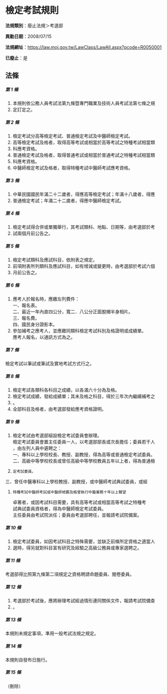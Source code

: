 # 檢定考試規則

**法規類別**：廢止法規＞考選部

**異動日期**：2008/07/15  

**法規網址**：https://law.moj.gov.tw/LawClass/LawAll.aspx?pcode=R0050001

**已廢止**：是



## 法條
##### 第 1 條
1. 本規則依公務人員考試法第九條暨專門職業及技術人員考試法第七條之規
1. 定訂定之。

##### 第 2 條
1. 檢定考試分高等檢定考試、普通檢定考試及中醫師檢定考試。
1. 高等檢定考試及格者，取得高等考試或相當於高等考試之特種考試相當類
1. 科應考資格。
1. 普通檢定考試及格者，取得普通考試或相當於普通考試之特種考試相當類
1. 科應考資格。
1. 中醫師檢定考試及格者，取得特種考試中醫師考試應考資格。

##### 第 3 條
1. 中華民國國民年滿二十二歲者，得應高等檢定考試；年滿十八歲者，得應
1. 普通檢定考試；年滿二十二歲者，得應中醫師檢定考試。

##### 第 4 條
1. 檢定考試得合併或單獨舉行，其考試類科、地點、日期等，由考選部於考
1. 試兩個月前公告之。

##### 第 5 條
1. 檢定考試類科及應試科目，依附表之規定。
1. 前項附表所列類科及應試科目，如有增減或變更時，由考選部於考試六個
1. 月前公告之。

##### 第 6 條
1. 應考人於報名時，應繳左列費件：  
一、報名表。  
二、最近一年內直四公分，寬二．八公分正面脫帽半身相片。  
三、報名費。  
四、國民身分證影本。
1. 參加補考之應考人，並應繳同類科檢定考試科別及格證明或成績單。  
應考人報名，以通訊方式為之。

##### 第 7 條
檢定考試以筆試或筆試及實地考試方式行之。

##### 第 8 條
1. 檢定考試各類科各科目之成績，以各滿六十分為及格。
1. 檢定考試成績，發給成績單；其未及格之科目，得於三年次內繼續補考之
1. 。
1. 全部科目及格者，由考選部發給應考資格證明。

##### 第 9 條
1. 檢定考試由考選部組設檢定考試委員會辦理。  
檢定考試委員會置主任委員一人，以考選部部長或次長擔任；委員若干人  
，由左列人員中遴聘之：  
一、專科以上學校校長、教授、副教授，得為高等或普通檢定考試委員。  
二、高級中等學校校長或曾任高級中等學校教員五年以上者，得為普通檢
1.     定考試委員。  
三、曾任中醫專科以上學校教授、副教授，或中醫師考試典試委員，或經
1.     特種考試中醫師考試或中醫師檢覈及格曾執行中醫業務十年以上聲望  
    卓著者，或因考試科目需要，具有高等考試或相當高等考試之特種考  
    試典試委員資格者，得為中醫師檢定考試委員。  
主任委員由考試院派任；委員由考選部聘任，並報請考試院備案。

##### 第 10 條
1. 檢定考試委員，如因考試科目之特殊需要，並缺乏前條所定資格之適當人
1. 選時，得另就對科目富有研究及經驗之高級公務員或專家選聘之。

##### 第 11 條
考選部得比照第九條第二項規定之資格聘請命題委員、閱卷委員。

##### 第 12 條
1. 考選部於考試後，應將辦理考試經過情形連同關係文件，報請考試院備查
1. 。

##### 第 13 條
本規則未規定事項，準用一般考試法規之規定。

##### 第 14 條
本規則自發布日施行。

##### 第 15 條
（刪除）


